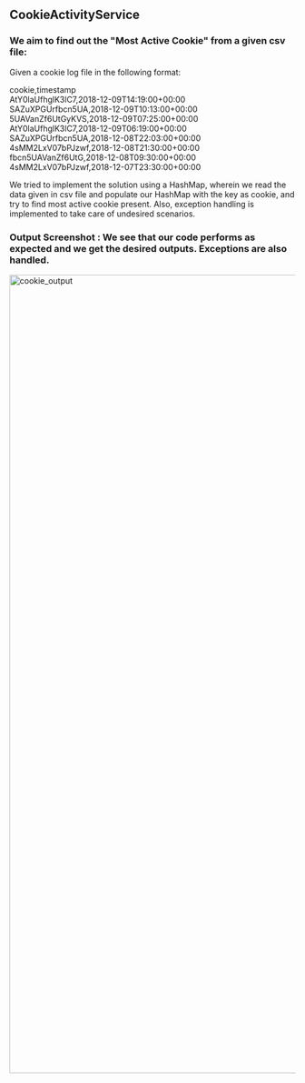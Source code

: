 ## CookieActivityService

### We aim to find out the "Most Active Cookie" from a given csv file:

Given a cookie log file in the following format:

cookie,timestamp<br />
AtY0laUfhglK3lC7,2018-12-09T14:19:00+00:00 <br />
SAZuXPGUrfbcn5UA,2018-12-09T10:13:00+00:00 <br />
5UAVanZf6UtGyKVS,2018-12-09T07:25:00+00:00 <br />
AtY0laUfhglK3lC7,2018-12-09T06:19:00+00:00 <br />
SAZuXPGUrfbcn5UA,2018-12-08T22:03:00+00:00 <br />
4sMM2LxV07bPJzwf,2018-12-08T21:30:00+00:00 <br />
fbcn5UAVanZf6UtG,2018-12-08T09:30:00+00:00 <br />
4sMM2LxV07bPJzwf,2018-12-07T23:30:00+00:00 <br />


We tried to implement the solution using a HashMap, wherein we read the data given in csv file and populate our HashMap with the key as cookie, and try to find most active cookie present. Also, exception handling is implemented to take care of undesired scenarios.



### Output Screenshot : We see that our code performs as expected and we get the desired outputs. Exceptions are also handled.

<img width="1405" alt="cookie_output" src="https://user-images.githubusercontent.com/30754286/151715713-ba05ecb8-8d2d-4be3-aa4c-eb97d97902cd.png">

